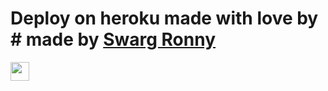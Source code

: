 
 
# Deploy on heroku made with love by # made by [Swarg Ronny](http://t.me/SwargOmegaOp) 


<a href="https://dashboard.heroku.com/new?template=https://github.com/telegrambots0/TelegramSaveRestrected-)">
     <img height="30px" src="https://img.shields.io/badge/Deploy%20To%20Heroku-blueviolet?style=for-the-badge&logo=heroku">
  </a>
